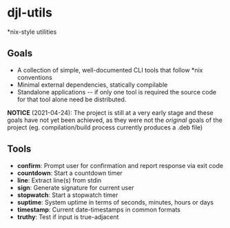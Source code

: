 # djl-utils

*nix-style utilities

## Goals

* A collection of simple, well-documented CLI tools that follow *nix conventions
* Minimal external dependencies, statically compilable
* Standalone applications -- if only one tool is required the source code for
  that tool alone need be distributed.

**NOTICE** (2021-04-24): The project is still at a very early stage and these
goals have not yet been achieved, as they were not the *original* goals of the
project (eg. compilation/build process currently produces a .deb file)

## Tools

* **confirm**: Prompt user for confirmation and report response via exit code
* **countdown**: Start a countdown timer
* **line**: Extract line(s) from stdin
* **sign**: Generate signature for current user
* **stopwatch**: Start a stopwatch timer
* **suptime**: System uptime in terms of seconds, minutes, hours or days
* **timestamp**: Current date-timestamps in common formats
* **truthy**: Test if input is true-adjacent

